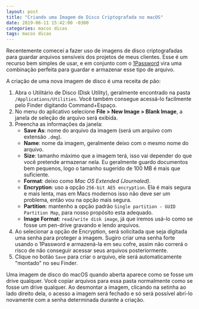 ```yaml
---
layout: post
title: "Criando uma Imagem de Disco Criptografada no macOS"
date: 2019-06-11 15:42:00 -0300
categories: macos dicas
tags: macos dicas
---
```


Recentemente comecei a fazer uso de imagens de disco criptografadas para guardar arquivos sensíveis dos projetos de meus clientes. Esse é um recurso bem simples de usar, e em conjunto com o [1Password](https://1password.com) vira uma combinação perfeita para guardar e armazenar esse tipo de arquivo.

A criação de uma nova imagem de disco é uma receita de pão:

1. Abra o Utilitário de Disco (Disk Utility), geralmente encontrado na pasta `/Applications/Utilities`. Você também consegue acessá-lo facilmente pelo Finder digitando Command+Espaço.
2. No menu do aplicativo selecione **File > New Image > Blank Image**, a janela de seleção de arquivo será exibida.
3. Preencha as informações da janela:
    * **Save As**: nome do arquivo da imagem (será um arquivo com extensão `.dmg`).
    * **Name**: nome da imagem, geralmente deixo com o mesmo nome do arquivo.
    * **Size**: tamanho máximo que a imagem terá, isso vai depender do que você pretende armazenar nela. Eu geralmente guardo documentos bem pequenos, logo o tamanho sugerido de 100 MB é mais que suficiente.
    * **Format**: deixo como _Mac OS Extended (Journaled)_.
    * **Encryption**: uso a opção `256-bit AES encryption`. Ela é mais segura e mais lenta, mas em Macs modernos isso não deve ser um problema, então vou na opção mais segura.
    * **Partition**: mantenho a opção padrão `Single partition - GUID Partition Map`, para nosso propósito esta adequado.
    * **Image Format**: `read/write disk image`, já que iremos usá-lo como se fosse um pen-drive gravando e lendo arquivos.
4. Ao selecionar a opção de Encryption, será solicitada que seja digitada uma senha para proteger a imagem. Sugiro criar uma senha forte usando o 1Password e armazená-la em seu cofre, assim não correrá o risco de não conseguir acessar seus arquivos posteriormente.
5. Clique no botão `Save` para criar o arquivo, ele será automaticamente "montado" no seu Finder.

Uma imagem de disco do macOS quando aberta aparece como se fosse um drive qualquer. Você copiar arquivos para essa pasta normalmente como se fosse um drive qualquer. Ao desmontar a imagem, clicando na setinha ao lado direito dela, o acesso a imagem será fechado e só será possível abri-lo novamente com a senha determinada durante a criação.